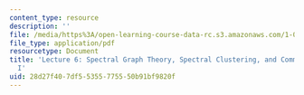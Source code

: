 ```yaml
---
content_type: resource
description: ''
file: /media/https%3A/open-learning-course-data-rc.s3.amazonaws.com/1-022-introduction-to-network-models-fall-2018/28d27f407df55355775550b91bf9820f_MIT1_022F18_lec6.pdf
file_type: application/pdf
resourcetype: Document
title: 'Lecture 6: Spectral Graph Theory, Spectral Clustering, and Community Detection
  I'
uid: 28d27f40-7df5-5355-7755-50b91bf9820f
---
```


